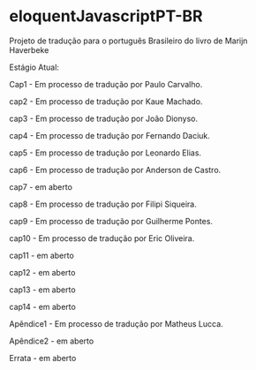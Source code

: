 eloquentJavascriptPT-BR
=======================

Projeto de tradução para o português Brasileiro do livro de Marijn Haverbeke

Estágio Atual:

Cap1 - Em processo de tradução por Paulo Carvalho.

cap2 - Em processo de tradução por Kaue Machado.

cap3 - Em processo de tradução por João Dionyso.

cap4 - Em processo de tradução por Fernando Daciuk.

cap5 - Em processo de tradução por Leonardo Elias.

cap6 - Em processo de tradução por Anderson de Castro.

cap7 - em aberto

cap8 - Em processo de tradução por Filipi Siqueira.

cap9 - Em processo de tradução por Guilherme Pontes.

cap10 - Em processo de tradução por Eric Oliveira.

cap11 - em aberto

cap12 - em aberto

cap13 - em aberto

cap14 - em aberto

Apêndice1 - Em processo de tradução por Matheus Lucca.

Apêndice2 - em aberto

Errata - em aberto
